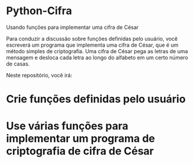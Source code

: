 # Python-Cifra
Usando funções para implementar uma cifra de César

Para conduzir a discussão sobre funções definidas pelo usuário, você escreverá um programa que implementa uma cifra de César, que é um método simples de criptografia. Uma cifra de César pega as letras de uma mensagem e desloca cada letra ao longo do alfabeto em um certo número de casas.

Neste repositório, você irá:

# Crie funções definidas pelo usuário
# Use várias funções para implementar um programa de criptografia de cifra de César
